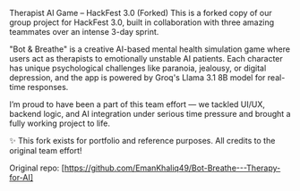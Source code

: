 Therapist AI Game – HackFest 3.0 (Forked)
This is a forked copy of our group project for HackFest 3.0, built in collaboration with three amazing teammates over an intense 3-day sprint.

"Bot & Breathe" is a creative AI-based mental health simulation game where users act as therapists to emotionally unstable AI patients. Each character has unique psychological challenges like paranoia, jealousy, or digital depression, and the app is powered by Groq's Llama 3.1 8B model for real-time responses.

I’m proud to have been a part of this team effort — we tackled UI/UX, backend logic, and AI integration under serious time pressure and brought a fully working project to life.

✨ This fork exists for portfolio and reference purposes. All credits to the original team effort!

Original repo: [https://github.com/EmanKhaliq49/Bot-Breathe---Therapy-for-AI]
